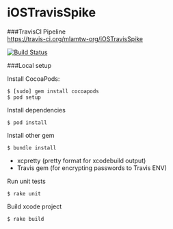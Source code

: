 iOSTravisSpike
==============

###TravisCI Pipeline  
https://travis-ci.org/mlamtw-org/iOSTravisSpike  

[![Build Status](https://travis-ci.org/mlamtw-org/iOSTravisSpike.png?branch=master)](https://travis-ci.org/mlamtw-org/iOSTravisSpike)


###Local setup


Install CocoaPods:

	$ [sudo] gem install cocoapods
	$ pod setup

Install dependencies

	$ pod install

Install other gem  

	$ bundle install
	
- xcpretty (pretty format for xcodebuild output)
- Travis gem (for encrypting passwords to Travis ENV)

Run unit tests

	$ rake unit
	
Build xcode project

	$ rake build


